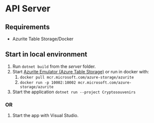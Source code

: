# API Server

## Requirements

-   Azurite Table Storage/Docker

## Start in local environment

1. Run `dotnet build` from the _server_ folder.
2. Start [Azurite Emulator (Azure Table Storage)](https://docs.microsoft.com/en-us/azure/storage/common/storage-use-azurite) or run in docker with:
    1. `docker pull mcr.microsoft.com/azure-storage/azurite`
    2. `docker run -p 10002:10002 mcr.microsoft.com/azure-storage/azurite`
3. Start the application `dotnet run --project Cryptosouvenirs`

### OR

1. Start the app with Visual Studio.
